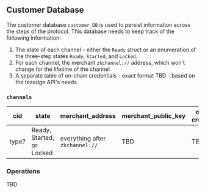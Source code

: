 ## Customer Database

The customer database `customer_DB` is used to persist information across the steps of the protocol. This database needs to keep track of the following information:

1. The state of each channel - either the `Ready` struct or an enumeration of the three-step states `Ready`, `Started`, and `Locked`.
2. For each channel, the merchant `zkchannel://` address, which won't change for the lifetime of the channel.
3. A separate table of on-chain credentials - exact format TBD - based on the tezedge API's needs.

### `channels`

| cid | state | merchant_address | merchant_public_key | on chain credentials |
| --- | ----- | ---------------- | ------------------- | -------------------- |
| type? | Ready, Started, or Locked | everything after `zkchannel://` | TBD | TBD |

### Operations

TBD

